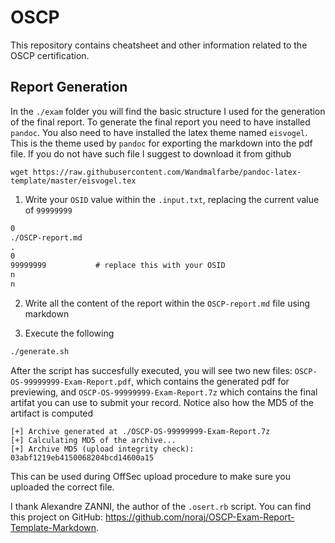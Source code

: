 # OSCP

This repository contains cheatsheet and other information related to the OSCP certification.

## Report Generation

In the `./exam` folder you will find the basic structure I used for the generation of the final report. To generate the final report you need to have installed `pandoc`. You also need to have installed the latex theme named `eisvogel`. This is the theme used by `pandoc` for exporting the markdown into the pdf file. If you do not have such file I suggest to download it from github

```
wget https://raw.githubusercontent.com/Wandmalfarbe/pandoc-latex-template/master/eisvogel.tex
```

1. Write your `OSID` value within the `.input.txt`, replacing the current value of `99999999`

```txt
0
./OSCP-report.md
.
0
99999999           # replace this with your OSID
n
n
```

2. Write all the content of the report within the `OSCP-report.md` file using markdown

3. Execute the following

```sh
./generate.sh
```

After the script has succesfully executed, you will see two new files:
`OSCP-OS-99999999-Exam-Report.pdf`, which contains the generated pdf
for previewing, and `OSCP-OS-99999999-Exam-Report.7z` which contains
the final artifat you can use to submit your record. Notice also how
the MD5 of the artifact is computed

```
[+] Archive generated at ./OSCP-OS-99999999-Exam-Report.7z
[+] Calculating MD5 of the archive...
[+] Archive MD5 (upload integrity check): 03abf1219eb4150068204bcd14600a15
```

This can be used during OffSec upload procedure to make sure you uploaded the correct file.

I thank Alexandre ZANNI, the author of the `.osert.rb` script. You can
find this project on GitHub: https://github.com/noraj/OSCP-Exam-Report-Template-Markdown.

  
